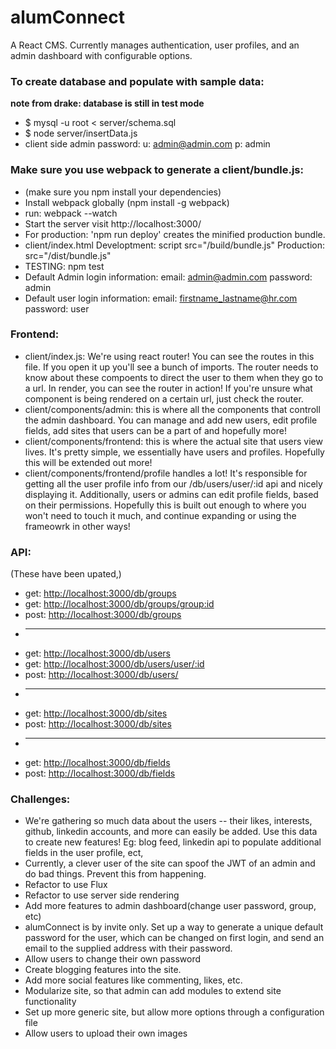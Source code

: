 # alumConnect
A React CMS. Currently manages authentication, user profiles, and an admin dashboard with configurable options.


### To create database and populate with sample data: ###
 **note from drake: database is still in test mode**
  * $ mysql -u root < server/schema.sql
  * $ node server/insertData.js
  * client side admin password: u: admin@admin.com p: admin



### Make sure you use webpack to generate a client/bundle.js: ###

  * (make sure you npm install your dependencies)
  * Install webpack globally (npm install -g webpack)
  * run: webpack --watch
  * Start the server visit http://localhost:3000/
  * For production: 'npm run deploy' creates the minified production bundle.
  * client/index.html Developtment: script src="/build/bundle.js" Production: src="/dist/bundle.js"
  * TESTING: npm test
  * Default Admin login information: email: admin@admin.com password: admin
  * Default user login information: email: firstname_lastname@hr.com password: user

### Frontend:
* client/index.js: We're using react router! You can see the routes in this file. If you open it up you'll see a bunch of imports. The router needs to know about these compoents to direct the user to them when they go to a url. In render, you can see the router in action! If you're unsure what component is being rendered on a certain url, just check the router.
* client/components/admin: this is where all the components that controll the admin dashboard. You can manage and add new users, edit profile fields, add sites that users can be a part of and hopefully more!
* client/components/frontend: this is where the actual site that users view lives. It's pretty simple, we essentially have users and profiles. Hopefully this will be extended out more!
* client/components/frontend/profile handles a lot! It's responsible for getting all the user profile info from our /db/users/user/:id api and nicely displaying it. Additionally, users or admins can edit profile fields, based on their permissions. Hopefully this is built out enough to where you won't need to touch it much, and continue expanding or using the frameowrk in other ways!


### API:
(These have been upated,)
* get: <http://localhost:3000/db/groups>
* get: <http://localhost:3000/db/groups/group:id>
* post: <http://localhost:3000/db/groups>
* ---
* get:  <http://localhost:3000/db/users>
* get:  <http://localhost:3000/db/users/user/:id>
* post: <http://localhost:3000/db/users/>
* ---
* get:  <http://localhost:3000/db/sites>
* post: <http://localhost:3000/db/sites>
* ---
* get:  <http://localhost:3000/db/fields>
* post: <http://localhost:3000/db/fields>
### Challenges:

* We're gathering so much data about the users -- their likes, interests, github, linkedin accounts, and more can easily be added. Use this data to create new features! Eg: blog feed, linkedin api to populate additional fields in the user profile, ect,
* Currently, a clever user of the site can spoof the JWT of an admin and do bad things. Prevent this from happening.
* Refactor to use Flux
* Refactor to use server side rendering
* Add more features to admin dashboard(change user password, group, etc)
* alumConnect is by invite only. Set up a way to generate a unique default password for the user, which can be changed on first login, and send an email to the supplied address with their password.
* Allow users to change their own password
* Create blogging features into the site.
* Add more social features like commenting, likes, etc.
* Modularize site, so that admin can add modules to extend site functionality
* Set up more generic site, but allow more options through a configuration file
* Allow users to upload their own images
